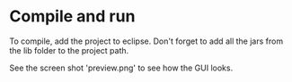 Compile and run
=====================
To compile, add the project to eclipse. Don't forget to add all the jars from the lib folder 
to the project path.

See the screen shot 'preview.png' to see how the GUI looks.
